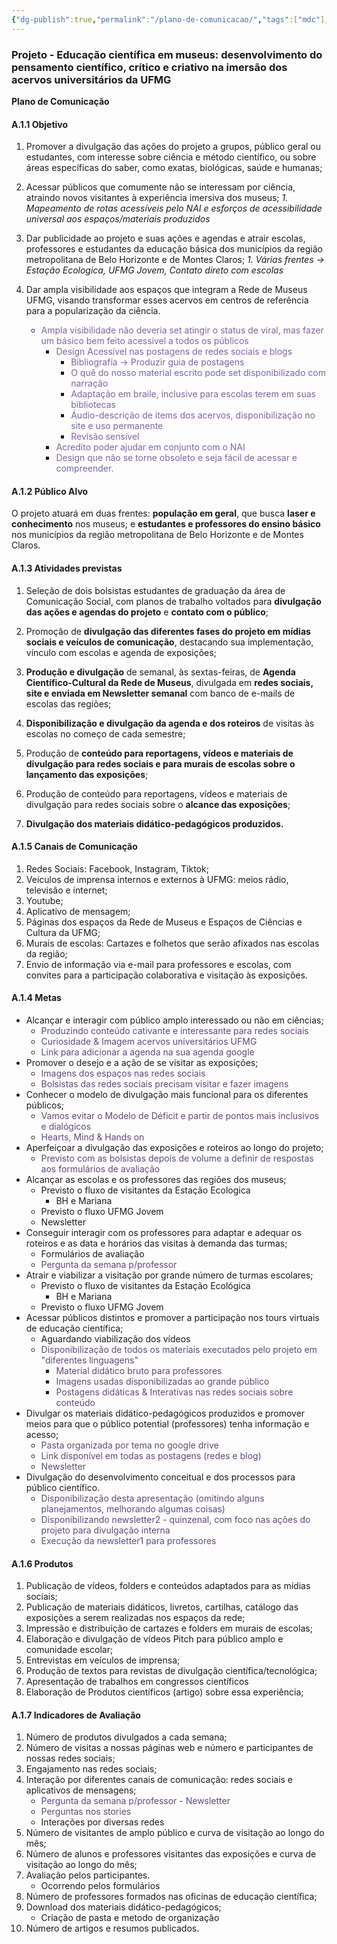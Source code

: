 ```yaml
---
{"dg-publish":true,"permalink":"/plano-de-comunicacao/","tags":["mdc"],"created":"2024-02-05T11:59:49.637-03:00","updated":"2024-02-05T10:50:54.662-03:00"}
---
```



### **Projeto -** Educação científica em museus: desenvolvimento do pensamento científico, crítico e criativo na imersão dos acervos universitários da UFMG

**Plano de Comunicação**

#### A.1.1 Objetivo

1. Promover a divulgação das ações do projeto a grupos, público geral ou estudantes, com interesse sobre ciência e método científico, ou sobre áreas específicas do saber, como exatas, biológicas, saúde e humanas;

2. Acessar públicos que comumente não se interessam por ciência, atraindo novos visitantes à experiência imersiva dos museus;
	*1. Mapeamento de rotas acessíveis pelo NAI e esforços de acessibilidade universal aos espaços/materiais produzidos*
3. Dar publicidade ao projeto e suas ações e agendas e atrair escolas, professores e estudantes da educação básica dos municípios da região metropolitana de Belo Horizonte e de Montes Claros;
	*1. Várias frentes → Estação Ecologica, UFMG Jovem, Contato direto com escolas*
4. Dar ampla visibilidade aos espaços que integram a Rede de Museus UFMG, visando transformar esses acervos em centros de referência para a popularização da ciência.
	- <font color="#8064a2">Ampla visibilidade não deveria set atingir o status de viral, mas fazer um básico bem feito acessível a todos os públicos</font>
		- <font color="#8064a2">Design Acessível nas postagens de redes sociais e blogs</font>
			- <font color="#8064a2">Bibliografia → Produzir guia de postagens</font>
			- <font color="#8064a2">O quê do nosso material escrito pode set disponibilizado com narração</font>
			- <font color="#8064a2">Adaptação em braile, inclusive para escolas terem em suas bibliotecas</font>
			- <font color="#8064a2">Áudio-descrição de items dos acervos, disponibilização no site e uso permanente</font>
			- <font color="#8064a2">Revisão sensível</font>
		- <font color="#8064a2">Acredito poder ajudar em conjunto com o NAI </font>
		- <font color="#8064a2">Design que não se torne obsoleto e seja fácil de acessar e compreender. </font>

#### A.1.2 Público Alvo

O projeto atuará em duas frentes: **população em geral**, que busca **laser e conhecimento** nos museus; e **estudantes e professores do ensino básico** nos municípios da região metropolitana de Belo Horizonte e de Montes Claros.   

#### A.1.3 Atividades previstas

1. Seleção de dois bolsistas estudantes de graduação da área de Comunicação Social, com planos de trabalho voltados para **divulgação das ações e agendas do projeto** e **contato com o público**;

2. Promoção de **divulgação das diferentes fases do projeto em mídias sociais e veículos de comunicação**, destacando sua implementação, vínculo com escolas e agenda de exposições;

3. **Produção e divulgação** de semanal, às sextas-feiras, de **Agenda Científico-Cultural da Rede de Museus**, divulgada em **redes sociais, site e enviada em Newsletter semanal** com banco de e-mails de escolas das regiões;

4. **Disponibilização e divulgação da agenda e dos roteiros** de visitas às escolas no começo de cada semestre;

5. Produção de **conteúdo para reportagens, vídeos e materiais de divulgação para redes sociais e para murais de escolas sobre o lançamento das exposições**;

6. Produção de conteúdo para reportagens, vídeos e materiais de divulgação para redes sociais sobre o **alcance das exposições**;

7. **Divulgação dos materiais didático-pedagógicos produzidos.**

#### A.1.5 Canais de Comunicação

1. Redes Sociais: Facebook, Instagram, Tiktok;
2. Veículos de imprensa internos e externos à UFMG: meios rádio, televisão e internet;
3. Youtube;
4. Aplicativo de mensagem;
5. Páginas dos espaços da Rede de Museus e Espaços de Ciências e Cultura da UFMG;
6. Murais de escolas: Cartazes e folhetos que serão afixados nas escolas da região;
7. Envio de informação via e-mail para professores e escolas, com convites para a participação colaborativa e visitação às exposições.

#### A.1.4 Metas

- Alcançar e interagir com público amplo interessado ou não em ciências;
	- <font color="#5f497a">Produzindo conteúdo cativante e interessante para redes sociais</font>
	- <font color="#5f497a">Curiosidade & Imagem acervos universitários UFMG</font>
	- <font color="#5f497a">Link para adicionar a agenda na sua agenda google</font>
- Promover o desejo e a ação de se visitar as exposições;
	- <font color="#5f497a">Imagens dos espaços nas redes sociais</font>
	- <font color="#5f497a">Bolsistas das redes sociais precisam visitar e fazer imagens</font>
- Conhecer o modelo de divulgação mais funcional para os diferentes públicos;
	- <font color="#5f497a"> Vamos evitar o Modelo de Déficit e partir de pontos mais inclusivos e dialógicos</font>
	- <font color="#5f497a">Hearts, Mind & Hands on</font>
- Aperfeiçoar a divulgação das exposições e roteiros ao longo do projeto;
    - <font color="#5f497a">Previsto com as bolsistas depois de volume a definir de respostas aos formulários de avaliação</font>
- Alcançar as escolas e os professores das regiões dos museus;
	- Previsto o fluxo de visitantes da Estação Ecologica
	    - BH e Mariana
	- Previsto o fluxo UFMG Jovem 
	- Newsletter
- Conseguir interagir com os professores para adaptar e adequar os roteiros e as data e horários das visitas à demanda das turmas;
	- Formulários de avaliação
	- <font color="#5f497a">Pergunta da semana p/professor</font>
- Atrair e viabilizar a visitação por grande número de turmas escolares;
    - Previsto o fluxo de visitantes da Estação Ecológica
	    - BH e Mariana
	- Previsto o fluxo UFMG Jovem 
- Acessar públicos distintos e promover a participação nos tours virtuais de educação científica;
	- Aguardando viabilização dos vídeos
	- <font color="#5f497a">Disponibilização de todos os materiais executados pelo projeto em "diferentes linguagens"</font>
		- <font color="#5f497a">Material didático bruto para professores</font>
		- <font color="#5f497a">Imagens usadas disponibilizadas ao grande público</font>
		- <font color="#5f497a">Postagens didáticas & Interativas nas redes sociais sobre conteúdo</font>
- Divulgar os materiais didático-pedagógicos produzidos e promover meios para que o público potential (professores) tenha informação e acesso;
	- <font color="#5f497a">Pasta organizada por tema no google drive</font>
	- <font color="#5f497a"> Link disponível em todas as postagens (redes e blog)</font>
	- <font color="#5f497a">Newsletter</font>
- Divulgação do desenvolvimento conceitual e dos processos para público científico.
	- <font color="#5f497a">Disponibilização desta apresentação (omitindo alguns planejamentos, melhorando algumas coisas)</font>
	- <font color="#5f497a">Disponibilizando newsletter2 - quinzenal, com foco nas ações do projeto para divulgação interna</font>
	- <font color="#5f497a">Execução da newsletter1 para professores</font>

#### A.1.6 Produtos

1. Publicação de vídeos, folders e conteúdos adaptados para as mídias sociais;
2. Publicação de materiais didáticos, livretos, cartilhas, catálogo das exposições a serem realizadas nos espaços da rede;
3. Impressão e distribuição de cartazes e folders em murais de escolas;
4. Elaboração e divulgação de vídeos Pitch para público amplo e comunidade escolar;
5. Entrevistas em veículos de imprensa;
6. Produção de textos para revistas de divulgação científica/tecnológica;
7. Apresentação de trabalhos em congressos científicos
8. Elaboração de Produtos científicos (artigo) sobre essa experiência;

#### A.1.7 Indicadores de Avaliação

1. Número de produtos divulgados a cada semana;
2. Número de visitas a nossas páginas web e número e participantes de nossas redes sociais;
3. Engajamento nas redes sociais;
4. Interação por diferentes canais de comunicação: redes sociais e aplicativos de mensagens;
	- <font color="#5f497a">Pergunta da semana p/professor - Newsletter</font>
	- <font color="#5f497a">Perguntas nos stories</font>
	- Interações por diversas redes
6. Número de visitantes de amplo público e curva de visitação ao longo do mês;
7. Número de alunos e professores visitantes das exposições e curva de visitação ao longo do mês;
8. Avaliação pelos participantes.
	- Ocorrendo pelos formulários
9. Número de professores formados nas oficinas de educação científica;
10. Download dos materiais didático-pedagógicos;
    - Criação de pasta e metodo de organização
11. Número de artigos e resumos publicados.